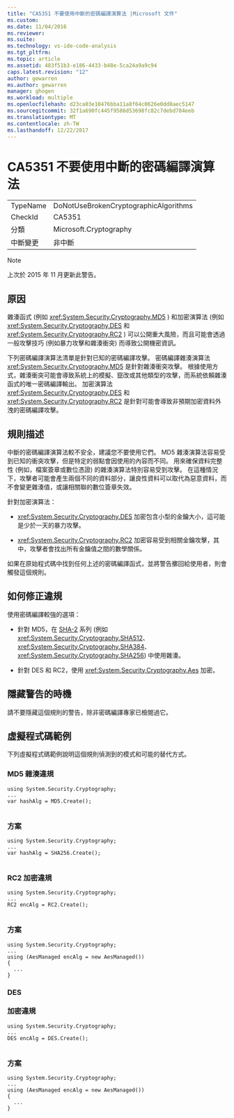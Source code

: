 ```yaml
---
title: "CA5351 不要使用中斷的密碼編譯演算法 |Microsoft 文件"
ms.custom: 
ms.date: 11/04/2016
ms.reviewer: 
ms.suite: 
ms.technology: vs-ide-code-analysis
ms.tgt_pltfrm: 
ms.topic: article
ms.assetid: 483f51b3-e186-4433-b48e-5ca24a9a9c94
caps.latest.revision: "12"
author: gewarren
ms.author: gewarren
manager: ghogen
ms.workload: multiple
ms.openlocfilehash: d23ca03e10476bba11a8f64c0626e0dd8aec5147
ms.sourcegitcommit: 32f1a690fc445f9586d53698fc82c7debd784eeb
ms.translationtype: MT
ms.contentlocale: zh-TW
ms.lasthandoff: 12/22/2017
---
```

# <a name="ca5351-do-not-use-broken-cryptographic-algorithms"></a>CA5351 不要使用中斷的密碼編譯演算法
|||  
|-|-|  
|TypeName|DoNotUseBrokenCryptographicAlgorithms|  
|CheckId|CA5351|  
|分類|Microsoft.Cryptography|  
|中斷變更|非中斷|  
  
> [!NOTE]
>  上次於 2015 年 11 月更新此警告。  
  
## <a name="cause"></a>原因  
 雜湊函式 (例如 <xref:System.Security.Cryptography.MD5> ) 和加密演算法 (例如 <xref:System.Security.Cryptography.DES> 和 <xref:System.Security.Cryptography.RC2> ) 可以公開重大風險，而且可能會透過一般攻擊技巧 (例如暴力攻擊和雜湊衝突) 而導致公開機密資訊。  
  
 下列密碼編譯演算法清單是針對已知的密碼編譯攻擊。 密碼編譯雜湊演算法 <xref:System.Security.Cryptography.MD5> 是針對雜湊衝突攻擊。  根據使用方式，雜湊衝突可能會導致系統上的模擬、竄改或其他類型的攻擊，而系統依賴雜湊函式的唯一密碼編譯輸出。 加密演算法 <xref:System.Security.Cryptography.DES> 和 <xref:System.Security.Cryptography.RC2> 是針對可能會導致非預期加密資料外洩的密碼編譯攻擊。  
  
## <a name="rule-description"></a>規則描述  
 中斷的密碼編譯演算法較不安全，建議您不要使用它們。 MD5 雜湊演算法容易受到已知的衝突攻擊，但是特定的弱點會因使用的內容而不同。  用來確保資料完整性 (例如，檔案簽章或數位憑證) 的雜湊演算法特別容易受到攻擊。  在這種情況下，攻擊者可能會產生兩個不同的資料部分，讓良性資料可以取代為惡意資料，而不會變更雜湊值，或讓相關聯的數位簽章失效。  
  
 針對加密演算法：  
  
-   <xref:System.Security.Cryptography.DES> 加密包含小型的金鑰大小，這可能是少於一天的暴力攻擊。  
  
-   <xref:System.Security.Cryptography.RC2> 加密容易受到相關金鑰攻擊，其中，攻擊者會找出所有金鑰值之間的數學關係。  
  
 如果在原始程式碼中找到任何上述的密碼編譯函式，並將警告擲回給使用者，則會觸發這個規則。  
  
## <a name="how-to-fix-violations"></a>如何修正違規  
 使用密碼編譯較強的選項：  
  
-   針對 MD5，在 [SHA-2](https://msdn.microsoft.com/en-us/library/windows/desktop/aa382459.aspx) 系列 (例如 <xref:System.Security.Cryptography.SHA512>、 <xref:System.Security.Cryptography.SHA384>、 <xref:System.Security.Cryptography.SHA256>) 中使用雜湊。  
  
-   針對 DES 和 RC2，使用 <xref:System.Security.Cryptography.Aes> 加密。  
  
## <a name="when-to-suppress-warnings"></a>隱藏警告的時機  
 請不要隱藏這個規則的警告，除非密碼編譯專家已檢閱過它。  
  
## <a name="pseudo-code-example"></a>虛擬程式碼範例  
 下列虛擬程式碼範例說明這個規則偵測到的模式和可能的替代方式。  
  
### <a name="md5-hashing-violation"></a>MD5 雜湊違規  
  
```  
using System.Security.Cryptography;   
...   
var hashAlg = MD5.Create();  
  
```  
  
### <a name="solution"></a>方案  
  
```  
using System.Security.Cryptography;   
...   
var hashAlg = SHA256.Create();  
  
```  
  
### <a name="rc2-encryption-violation"></a>RC2 加密違規  
  
```  
using System.Security.Cryptography;   
...    
RC2 encAlg = RC2.Create();  
  
```  
  
### <a name="solution"></a>方案  
  
```  
using System.Security.Cryptography;   
...   
using (AesManaged encAlg = new AesManaged())   
{   
  ...   
}  
```  
  
### <a name="des-br-br-encryption-violation"></a>DES <br /><br />加密違規  
  
```  
using System.Security.Cryptography;   
...   
DES encAlg = DES.Create();  
  
```  
  
### <a name="solution"></a>方案  
  
```  
using System.Security.Cryptography;   
...   
using (AesManaged encAlg = new AesManaged())   
{   
  ...   
}  
```